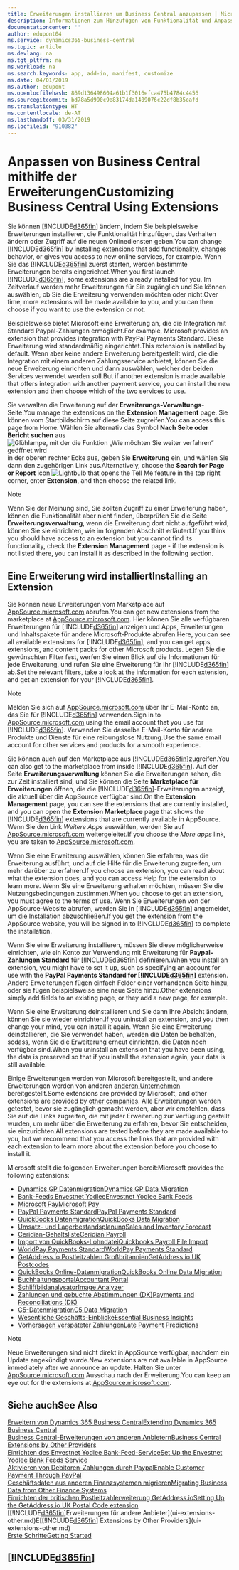 ```yaml
---
title: Erweiterungen installieren um Business Central anzupassen | Microsoft Docs
description: Informationen zum Hinzufügen von Funktionalität und Anpassungen für Business Central durch die Installation von Erweiterungen.
documentationcenter: ''
author: edupont04
ms.service: dynamics365-business-central
ms.topic: article
ms.devlang: na
ms.tgt_pltfrm: na
ms.workload: na
ms.search.keywords: app, add-in, manifest, customize
ms.date: 04/01/2019
ms.author: edupont
ms.openlocfilehash: 869d136498604a61b1f3016efca475b4784c4456
ms.sourcegitcommit: bd78a5d990c9e83174da1409076c22df8b35eafd
ms.translationtype: HT
ms.contentlocale: de-AT
ms.lasthandoff: 03/31/2019
ms.locfileid: "910382"
---
```

# <a name="customizing-business-central-using-extensions"></a><span data-ttu-id="c0d87-103">Anpassen von Business Central mithilfe der Erweiterungen</span><span class="sxs-lookup"><span data-stu-id="c0d87-103">Customizing Business Central Using Extensions</span></span>
<span data-ttu-id="c0d87-104">Sie können [!INCLUDE[d365fin](includes/d365fin_md.md)] ändern, indem Sie beispielsweise Erweiterungen installieren, die Funktionalität hinzufügen, das Verhalten ändern oder Zugriff auf die neuen Onlinediensten geben.</span><span class="sxs-lookup"><span data-stu-id="c0d87-104">You can change [!INCLUDE[d365fin](includes/d365fin_md.md)] by installing extensions that add functionality, changes behavior, or gives you access to new online services, for example.</span></span>
<span data-ttu-id="c0d87-105">Wenn Sie das [!INCLUDE[d365fin](includes/d365fin_md.md)] zuerst starten, werden bestimmte Erweiterungen bereits eingerichtet.</span><span class="sxs-lookup"><span data-stu-id="c0d87-105">When you first launch [!INCLUDE[d365fin](includes/d365fin_md.md)], some extensions are already installed for you.</span></span> <span data-ttu-id="c0d87-106">Im Zeitverlauf werden mehr Erweiterungen für Sie zugänglich und Sie können auswählen, ob Sie die Erweiterung verwenden möchten oder nicht.</span><span class="sxs-lookup"><span data-stu-id="c0d87-106">Over time, more extensions will be made available to you, and you can then choose if you want to use the extension or not.</span></span>

<span data-ttu-id="c0d87-107">Beispielsweise bietet Microsoft eine Erweiterung an, die die Integration mit Standard Paypal-Zahlungen ermöglicht.</span><span class="sxs-lookup"><span data-stu-id="c0d87-107">For example, Microsoft provides an extension that provides integration with PayPal Payments Standard.</span></span> <span data-ttu-id="c0d87-108">Diese Erweiterung wird standardmäßig eingerichtet.</span><span class="sxs-lookup"><span data-stu-id="c0d87-108">This extension is installed by default.</span></span>
<span data-ttu-id="c0d87-109">Wenn aber keine andere Erweiterung bereitgestellt wird, die die Integration mit einem anderen Zahlungsservice anbietet, können Sie die neue Erweiterung einrichten und dann auswählen, welcher der beiden Services verwendet werden soll.</span><span class="sxs-lookup"><span data-stu-id="c0d87-109">But if another extension is made available that offers integration with another payment service, you can install the new extension and then choose which of the two services to use.</span></span>  

<span data-ttu-id="c0d87-110">Sie verwalten die Erweiterung auf der **Erweiterungs-Verwaltungs**-Seite.</span><span class="sxs-lookup"><span data-stu-id="c0d87-110">You manage the extensions on the **Extension Management** page.</span></span> <span data-ttu-id="c0d87-111">Sie können vom Startbildschirm auf diese Seite zugreifen.</span><span class="sxs-lookup"><span data-stu-id="c0d87-111">You can access this page from Home.</span></span> <span data-ttu-id="c0d87-112">Wählen Sie alternativ das Symbol **Nach Seite oder Bericht suchen** aus ![Glühlampe, mit der die Funktion „Wie möchten Sie weiter verfahren“ geöffnet wird](media/ui-search/search_small.png "Wie möchten Sie weiter verfahren") in der oberen rechter Ecke aus, geben Sie **Erweiterung** ein, und wählen Sie dann den zugehörigen Link aus.</span><span class="sxs-lookup"><span data-stu-id="c0d87-112">Alternatively, choose the **Search for Page or Report** icon ![Lightbulb that opens the Tell Me feature](media/ui-search/search_small.png "Tell me what you want to do") in the top right corner, enter **Extension**, and then choose the related link.</span></span>  

> [!NOTE]  
>   <span data-ttu-id="c0d87-113">Wenn Sie der Meinung sind, Sie sollten Zugriff zu einer Erweiterung haben, können die Funktionalität aber nicht finden, überprüfen Sie die Seite **Erweiterungsverwaltung**, wenn die Erweiterung dort nicht aufgeführt wird, können Sie sie einrichten, wie im folgenden Abschnitt erläutert.</span><span class="sxs-lookup"><span data-stu-id="c0d87-113">If you think you should have access to an extension but you cannot find its functionality, check the **Extension Management** page - if the extension is not listed there, you can install it as described in the following section.</span></span>  

## <a name="installing-an-extension"></a><span data-ttu-id="c0d87-114">Eine Erweiterung wird installiert</span><span class="sxs-lookup"><span data-stu-id="c0d87-114">Installing an Extension</span></span>
<span data-ttu-id="c0d87-115">Sie können neue Erweiterungen vom Marketplace auf [AppSource.microsoft.com](https://appsource.microsoft.com/en-us/marketplace/apps?src=dynamics365website&product=dynamics-365-business-central) abrufen.</span><span class="sxs-lookup"><span data-stu-id="c0d87-115">You can get new extensions from the marketplace at [AppSource.microsoft.com](https://appsource.microsoft.com/en-us/marketplace/apps?src=dynamics365website&product=dynamics-365-business-central).</span></span> <span data-ttu-id="c0d87-116">Hier können Sie alle verfügbaren Erweiterungen für [!INCLUDE[d365fin](includes/d365fin_md.md)] anzeigen und Apps, Erweiterungen und Inhaltspakete für andere Microsoft-Produkte abrufen.</span><span class="sxs-lookup"><span data-stu-id="c0d87-116">Here, you can see all available extensions for [!INCLUDE[d365fin](includes/d365fin_md.md)], and you can get apps, extensions, and content packs for other Microsoft products.</span></span> <span data-ttu-id="c0d87-117">Legen Sie die gewünschten Filter fest, werfen Sie einen Blick auf die Informationen für jede Erweiterung, und rufen Sie eine Erweiterung für Ihr [!INCLUDE[d365fin](includes/d365fin_md.md)] ab.</span><span class="sxs-lookup"><span data-stu-id="c0d87-117">Set the relevant filters, take a look at the information for each extension, and get an extension for your [!INCLUDE[d365fin](includes/d365fin_md.md)].</span></span>  
> [!NOTE]  
>   <span data-ttu-id="c0d87-118">Melden Sie sich auf [AppSource.microsoft.com](https://appsource.microsoft.com/) über Ihr E-Mail-Konto an, das Sie für [!INCLUDE[d365fin](includes/d365fin_md.md)] verwenden.</span><span class="sxs-lookup"><span data-stu-id="c0d87-118">Sign in to [AppSource.microsoft.com](https://appsource.microsoft.com/) using the email account that you use for [!INCLUDE[d365fin](includes/d365fin_md.md)].</span></span> <span data-ttu-id="c0d87-119">Verwenden Sie dasselbe E-Mail-Konto für andere Produkte und Dienste für eine reibungslose Nutzung.</span><span class="sxs-lookup"><span data-stu-id="c0d87-119">Use the same email account for other services and products for a smooth experience.</span></span>  

<span data-ttu-id="c0d87-120">Sie können auch auf den Marketplace aus [!INCLUDE[d365fin](includes/d365fin_md.md)]zugreifen.</span><span class="sxs-lookup"><span data-stu-id="c0d87-120">You can also get to the marketplace from inside [!INCLUDE[d365fin](includes/d365fin_md.md)].</span></span> <span data-ttu-id="c0d87-121">Auf der Seite **Erweiterungsverwaltung** können Sie die Erweiterungen sehen, die zur Zeit installiert sind, und Sie können die Seite **Marketplace für Erweiterungen** öffnen, die die [!INCLUDE[d365fin](includes/d365fin_md.md)]-Erweiterungen anzeigt, die aktuell über die AppSource verfügbar sind.</span><span class="sxs-lookup"><span data-stu-id="c0d87-121">On the **Extension Management** page, you can see the extensions that are currently installed, and you can open the **Extension Marketplace** page that shows the [!INCLUDE[d365fin](includes/d365fin_md.md)] extensions that are currently available in AppSource.</span></span> <span data-ttu-id="c0d87-122">Wenn Sie den Link *Weitere Apps* auswählen, werden Sie auf [AppSource.microsoft.com](https://appsource.microsoft.com/en-us/marketplace/apps?product=dynamics-365%3Bdynamics-365-for-financials&page=1) weitergeleitet.</span><span class="sxs-lookup"><span data-stu-id="c0d87-122">If you choose the *More apps* link, you are taken to [AppSource.microsoft.com](https://appsource.microsoft.com/en-us/marketplace/apps?product=dynamics-365%3Bdynamics-365-for-financials&page=1).</span></span>  

<span data-ttu-id="c0d87-123">Wenn Sie eine Erweiterung auswählen, können Sie erfahren, was die Erweiterung ausführt, und auf die Hilfe für die Erweiterung zugreifen, um mehr darüber zu erfahren.</span><span class="sxs-lookup"><span data-stu-id="c0d87-123">If you choose an extension, you can read about what the extension does, and you can access Help for the extension to learn more.</span></span> <span data-ttu-id="c0d87-124">Wenn Sie eine Erweiterung erhalten möchten, müssen Sie die Nutzungsbedingungen zustimmen.</span><span class="sxs-lookup"><span data-stu-id="c0d87-124">When you choose to get an extension, you must agree to the terms of use.</span></span> <span data-ttu-id="c0d87-125">Wenn Sie Erweiterungen von der AppSource-Website abrufen, werden Sie in [!INCLUDE[d365fin](includes/d365fin_md.md)] angemeldet, um die Installation abzuschließen.</span><span class="sxs-lookup"><span data-stu-id="c0d87-125">If you get the extension from the AppSource website, you will be signed in to [!INCLUDE[d365fin](includes/d365fin_md.md)] to complete the installation.</span></span>  

<span data-ttu-id="c0d87-126">Wenn Sie eine Erweiterung installieren, müssen Sie diese möglicherweise einrichten, wie ein Konto zur Verwendung mit Erweiterung für **Paypal-Zahlungen Standard** für [!INCLUDE[d365fin](includes/d365fin_md.md)] definieren.</span><span class="sxs-lookup"><span data-stu-id="c0d87-126">When you install an extension, you might have to set it up, such as specifying an account for use with the **PayPal Payments Standard for [!INCLUDE[d365fin](includes/d365fin_md.md)]** extension.</span></span>
<span data-ttu-id="c0d87-127">Andere Erweiterungen fügen einfach Felder einer vorhandenen Seite hinzu, oder sie fügen beispielsweise eine neue Seite hinzu.</span><span class="sxs-lookup"><span data-stu-id="c0d87-127">Other extensions simply add fields to an existing page, or they add a new page, for example.</span></span>   

<span data-ttu-id="c0d87-128">Wenn Sie eine Erweiterung deinstallieren und Sie dann Ihre Absicht ändern, können Sie sie wieder einrichten.</span><span class="sxs-lookup"><span data-stu-id="c0d87-128">If you uninstall an extension, and you then change your mind, you can install it again.</span></span> <span data-ttu-id="c0d87-129">Wenn Sie eine Erweiterung deinstallieren, die Sie verwendet haben, werden die Daten beibehalten, sodass, wenn Sie die Erweiterung erneut einrichten, die Daten noch verfügbar sind.</span><span class="sxs-lookup"><span data-stu-id="c0d87-129">When you uninstall an extension that you have been using, the data is preserved so that if you install the extension again, your data is still available.</span></span>  

<span data-ttu-id="c0d87-130">Einige Erweiterungen werden von Microsoft bereitgestellt, und andere Erweiterungen werden von anderen [anderen Unternehmen](ui-extensions-other.md) bereitgestellt.</span><span class="sxs-lookup"><span data-stu-id="c0d87-130">Some extensions are provided by Microsoft, and other extensions are provided by [other companies](ui-extensions-other.md).</span></span> <span data-ttu-id="c0d87-131">Alle Erweiterungen werden getestet, bevor sie zugänglich gemacht werden, aber wir empfehlen, dass Sie auf die Links zugreifen, die mit jeder Erweiterung zur Verfügung gestellt wurden, um mehr über die Erweiterung zu erfahren, bevor Sie entscheiden, sie einzurichten.</span><span class="sxs-lookup"><span data-stu-id="c0d87-131">All extensions are tested before they are made available to you, but we recommend that you access the links that are provided with each extension to learn more about the extension before you choose to install it.</span></span>  

<span data-ttu-id="c0d87-132">Microsoft stellt die folgenden Erweiterungen bereit:</span><span class="sxs-lookup"><span data-stu-id="c0d87-132">Microsoft provides the following extensions:</span></span>  

* [<span data-ttu-id="c0d87-133">Dynamics GP Datenmigration</span><span class="sxs-lookup"><span data-stu-id="c0d87-133">Dynamics GP Data Migration</span></span>](ui-extensions-dynamicsgp-data-migration.md)  
* [<span data-ttu-id="c0d87-134">Bank-Feeds Envestnet Yodlee</span><span class="sxs-lookup"><span data-stu-id="c0d87-134">Envestnet Yodlee Bank Feeds</span></span>](ui-extensions-yodlee-bank-feeds.md)  
* [<span data-ttu-id="c0d87-135">Microsoft Pay</span><span class="sxs-lookup"><span data-stu-id="c0d87-135">Microsoft Pay</span></span>](ui-extensions-microsoft-pay-payments.md)  
* [<span data-ttu-id="c0d87-136">PayPal Payments Standard</span><span class="sxs-lookup"><span data-stu-id="c0d87-136">PayPal Payments Standard</span></span>](ui-extensions-paypal-payments-standard.md)  
* [<span data-ttu-id="c0d87-137">QuickBooks Datenmigration</span><span class="sxs-lookup"><span data-stu-id="c0d87-137">QuickBooks Data Migration</span></span>](ui-extensions-quickbooks-data-migration.md)  
* [<span data-ttu-id="c0d87-138">Umsatz- und Lagerbestandsplanung</span><span class="sxs-lookup"><span data-stu-id="c0d87-138">Sales and Inventory Forecast</span></span>](ui-extensions-sales-forecast.md)  
* [<span data-ttu-id="c0d87-139">Ceridian-Gehaltsliste</span><span class="sxs-lookup"><span data-stu-id="c0d87-139">Ceridian Payroll</span></span>](ui-extensions-ceridian-payroll.md)  
* [<span data-ttu-id="c0d87-140">Import von QuickBooks-Lohndatei</span><span class="sxs-lookup"><span data-stu-id="c0d87-140">Quickbooks Payroll File Import</span></span>](ui-extensions-quickbooks-payroll.md)  
* [<span data-ttu-id="c0d87-141">WorldPay Payments Standard</span><span class="sxs-lookup"><span data-stu-id="c0d87-141">WorldPay Payments Standard</span></span>](ui-extensions-worldpay-payments-standard.md)  
* [<span data-ttu-id="c0d87-142">GetAddress.io Postleitzahlen Großbritannien</span><span class="sxs-lookup"><span data-stu-id="c0d87-142">GetAddress.io UK Postcodes</span></span>](ui-extensions-getaddressio.md)  
* [<span data-ttu-id="c0d87-143">QuickBooks Online-Datenmigration</span><span class="sxs-lookup"><span data-stu-id="c0d87-143">QuickBooks Online Data Migration</span></span>](ui-extensions-quickbooks-online-data-migration.md)  
* [<span data-ttu-id="c0d87-144">Buchhaltungsportal</span><span class="sxs-lookup"><span data-stu-id="c0d87-144">Accountant Portal</span></span>](ui-extensions-accountant-portal.md)  
* [<span data-ttu-id="c0d87-145">Schliffbildanalysator</span><span class="sxs-lookup"><span data-stu-id="c0d87-145">Image Analyzer</span></span>](ui-extensions-image-analyzer.md)  
* [<span data-ttu-id="c0d87-146">Zahlungen und gebuchte Abstimmungen (DK)</span><span class="sxs-lookup"><span data-stu-id="c0d87-146">Payments and Reconciliations (DK)</span></span>](ui-extensions-payments-reconciliation-formats-dk.md)  
* [<span data-ttu-id="c0d87-147">C5-Datenmigration</span><span class="sxs-lookup"><span data-stu-id="c0d87-147">C5 Data Migration</span></span>](ui-extensions-c5-data-migration.md)  
* [<span data-ttu-id="c0d87-148">Wesentliche Geschäfts-Einblicke</span><span class="sxs-lookup"><span data-stu-id="c0d87-148">Essential Business Insights</span></span>](ui-extensions-essential-business-insights.md)  
* [<span data-ttu-id="c0d87-149">Vorhersagen verspäteter Zahlungen</span><span class="sxs-lookup"><span data-stu-id="c0d87-149">Late Payment Predictions</span></span>](ui-extensions-late-payment-prediction.md  )

> [!NOTE]  
>  <span data-ttu-id="c0d87-150">Neue Erweiterungen sind nicht direkt in AppSource verfügbar, nachdem ein Update angekündigt wurde.</span><span class="sxs-lookup"><span data-stu-id="c0d87-150">New extensions are not available in AppSource immediately after we announce an update.</span></span> <span data-ttu-id="c0d87-151">Halten Sie unter [AppSource.microsoft.com](https://appsource.microsoft.com/en-us/marketplace/apps?product=dynamics-365%3Bdynamics-365-for-financials&page=1) Ausschau nach der Erweiterung.</span><span class="sxs-lookup"><span data-stu-id="c0d87-151">You can keep an eye out for the extensions at [AppSource.microsoft.com](https://appsource.microsoft.com/en-us/marketplace/apps?product=dynamics-365%3Bdynamics-365-for-financials&page=1).</span></span>

## <a name="see-also"></a><span data-ttu-id="c0d87-152">Siehe auch</span><span class="sxs-lookup"><span data-stu-id="c0d87-152">See Also</span></span>
[<span data-ttu-id="c0d87-153">Erweitern von Dynamics 365 Business Central</span><span class="sxs-lookup"><span data-stu-id="c0d87-153">Extending Dynamics 365 Business Central</span></span>](about-develop-extensions.md)  
[<span data-ttu-id="c0d87-154">Business Central-Erweiterungen von anderen Anbietern</span><span class="sxs-lookup"><span data-stu-id="c0d87-154">Business Central Extensions by Other Providers</span></span>](ui-extensions-other.md)  
[<span data-ttu-id="c0d87-155">Einrichten des Envestnet Yodlee Bank-Feed-Service</span><span class="sxs-lookup"><span data-stu-id="c0d87-155">Set Up the Envestnet Yodlee Bank Feeds Service</span></span>](bank-how-setup-bank-statement-service.md)  
[<span data-ttu-id="c0d87-156">Aktivieren von Debitoren-Zahlungen durch Paypal</span><span class="sxs-lookup"><span data-stu-id="c0d87-156">Enable Customer Payment Through PayPal</span></span>](sales-how-enable-payment-service-extensions.md)  
[<span data-ttu-id="c0d87-157">Geschäftsdaten aus anderen Finanzsystemen migrieren</span><span class="sxs-lookup"><span data-stu-id="c0d87-157">Migrating Business Data from Other Finance Systems</span></span>](across-import-data-configuration-packages.md)  
[<span data-ttu-id="c0d87-158">Einrichten der britischen Postleitzahlerweiterung GetAddress.io</span><span class="sxs-lookup"><span data-stu-id="c0d87-158">Setting Up the GetAddress.io UK Postal Code extension</span></span>](LocalFunctionality/UnitedKingdom/uk-setup-postal-code-service.md)  
<span data-ttu-id="c0d87-159">[[!INCLUDE[d365fin](includes/d365fin_md.md)]Erweiterungen für andere Anbieter](ui-extensions-other.md)E</span><span class="sxs-lookup"><span data-stu-id="c0d87-159">[[!INCLUDE[d365fin](includes/d365fin_md.md)] Extensions by Other Providers](ui-extensions-other.md)</span></span>  
[<span data-ttu-id="c0d87-160">Erste Schritte</span><span class="sxs-lookup"><span data-stu-id="c0d87-160">Getting Started</span></span>](product-get-started.md)  

## [!INCLUDE[d365fin](includes/free_trial_md.md)]  
